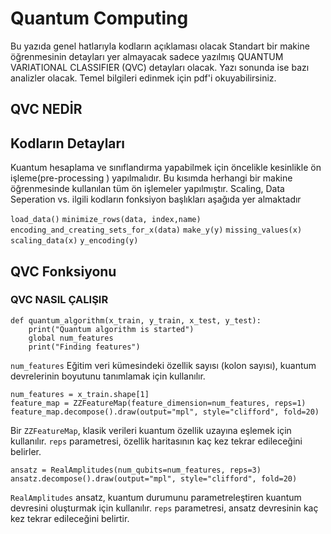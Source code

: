# Quantum Computing
Bu yazıda genel hatlarıyla kodların açıklaması olacak Standart bir makine öğrenmesinin detayları yer almayacak sadece yazılmış QUANTUM VARIATIONAL CLASSIFIER (QVC) detayları olacak. Yazı sonunda ise bazı analizler olacak. Temel bilgileri edinmek için pdf'i okuyabilirsiniz.
## QVC NEDİR



## Kodların Detayları
Kuantum hesaplama ve sınıflandırma yapabilmek için öncelikle kesinlikle ön işleme(pre-processing ) yapılmalıdır. Bu kısımda herhangi bir makine öğrenmesinde kullanılan tüm ön işlemeler yapılmıştır. Scaling, Data Seperation vs. ilgili kodların fonksiyon başlıkları aşağıda yer almaktadır

`load_data()`
`minimize_rows(data, index,name)`
`encoding_and_creating_sets_for_x(data)`
`make_y(y)`
`missing_values(x)`
`scaling_data(x)`
`y_encoding(y)`

## QVC Fonksiyonu
### QVC NASIL ÇALIŞIR

```
def quantum_algorithm(x_train, y_train, x_test, y_test):
    print("Quantum algorithm is started")
    global num_features
    print("Finding features")

```

`num_features` Eğitim veri kümesindeki özellik sayısı (kolon sayısı), kuantum devrelerinin boyutunu tanımlamak için kullanılır.

```
num_features = x_train.shape[1]
feature_map = ZZFeatureMap(feature_dimension=num_features, reps=1)
feature_map.decompose().draw(output="mpl", style="clifford", fold=20)

```

Bir `ZZFeatureMap`, klasik verileri kuantum özellik uzayına eşlemek için kullanılır. `reps` parametresi, özellik haritasının kaç kez tekrar edileceğini belirler.

```
ansatz = RealAmplitudes(num_qubits=num_features, reps=3)
ansatz.decompose().draw(output="mpl", style="clifford", fold=20)
```


`RealAmplitudes` ansatz, kuantum durumunu parametreleştiren kuantum devresini oluşturmak için kullanılır. `reps` parametresi, ansatz devresinin kaç kez tekrar edileceğini belirtir.